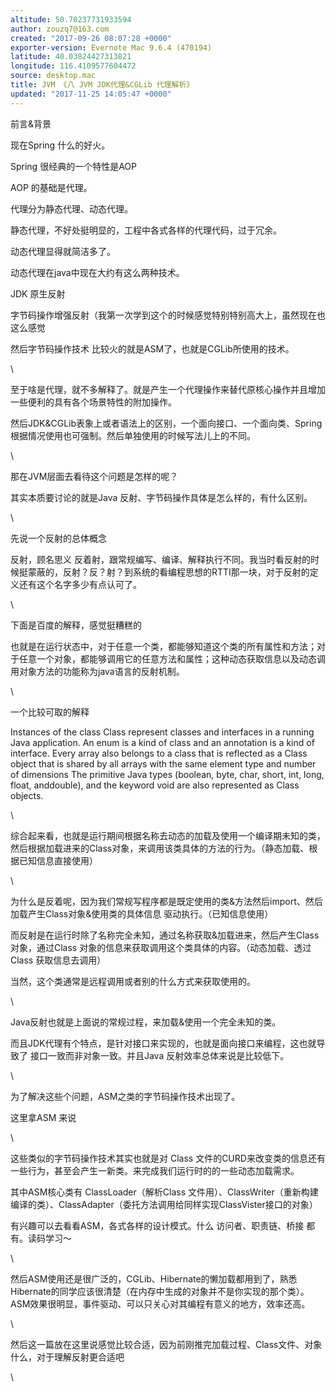 ```yaml
---
altitude: 50.70237731933594
author: zouzq7@163.com
created: "2017-09-26 08:07:28 +0000"
exporter-version: Evernote Mac 9.6.4 (470194)
latitude: 40.03824427313821
longitude: 116.4109577604472
source: desktop.mac
title: JVM 《八 JVM JDK代理&CGLib 代理解析》
updated: "2017-11-25 14:05:47 +0000"
---
```


<div>

前言&背景

</div>

<div>

现在Spring 什么的好火。

</div>

<div>

Spring 很经典的一个特性是AOP

</div>

<div>

AOP 的基础是代理。

</div>

<div>

代理分为静态代理、动态代理。

</div>

<div>

静态代理，不好处挺明显的，工程中各式各样的代理代码，过于冗余。

</div>

<div>

动态代理显得就简洁多了。

</div>

<div>

动态代理在java中现在大约有这么两种技术。

</div>

<div>

JDK 原生反射

</div>

<div>

字节码操作增强反射（我第一次学到这个的时候感觉特别特别高大上，虽然现在也这么感觉

</div>

<div>

然后字节码操作技术 比较火的就是ASM了，也就是CGLib所使用的技术。

</div>

<div>

\

</div>

<div>

至于啥是代理，就不多解释了。就是产生一个代理操作来替代原核心操作并且增加一些便利的具有各个场景特性的附加操作。

</div>

<div>

然后JDK&CGLib表象上或者语法上的区别，一个面向接口、一个面向类、Spring
根据情况使用也可强制。然后单独使用的时候写法儿上的不同。

</div>

<div>

\

</div>

<div>

那在JVM层面去看待这个问题是怎样的呢？

</div>

<div>

其实本质要讨论的就是Java 反射、字节码操作具体是怎么样的，有什么区别。

</div>

<div>

\

</div>

<div>

先说一个反射的总体概念

</div>

<div>

反射，顾名思义
反着射，跟常规编写、编译、解释执行不同。我当时看反射的时候挺蒙蔽的，反射？反？射？到系统的看编程思想的RTTI那一块，对于反射的定义还有这个名字多少有点认可了。

</div>

<div>

\

</div>

<div>

下面是百度的解释，感觉挺糟糕的

</div>

<div>

也就是在运行状态中，对于任意一个类，都能够知道这个类的所有属性和方法；对于任意一个对象，都能够调用它的任意方法和属性；这种动态获取信息以及动态调用对象方法的功能称为java语言的反射机制。

</div>

<div>

\

</div>

<div>

一个比较可取的解释

</div>

<div>

Instances of the class Class represent classes and interfaces in a
running Java application. An enum is a kind of class and an annotation
is a kind of interface. Every array also belongs to a class that is
reflected as a Class object that is shared by all arrays with the same
element type and number of dimensions The primitive Java types (boolean,
byte, char, short, int, long, float, anddouble), and the keyword void
are also represented as Class objects.

</div>

<div>

\

</div>

<div>

综合起来看，也就是运行期间根据名称去动态的加载及使用一个编译期未知的类，然后根据加载进来的Class对象，来调用该类具体的方法的行为。（静态加载、根据已知信息直接使用）

</div>

<div>

\

</div>

<div>

为什么是反着呢，因为我们常规写程序都是既定使用的类&方法然后import、然后加载产生Class对象&使用类的具体信息
驱动执行。（已知信息使用）

</div>

<div>

而反射是在运行时除了名称完全未知，通过名称获取&加载进来，然后产生Class对象，通过Class
对象的信息来获取调用这个类具体的内容。（动态加载、透过 Class
获取信息去调用）

</div>

<div>

当然，这个类通常是远程调用或者别的什么方式来获取使用的。

</div>

<div>

\

</div>

<div>

Java反射也就是上面说的常规过程，来加载&使用一个完全未知的类。

</div>

<div>

而且JDK代理有个特点，是针对接口来实现的，也就是面向接口来编程，这也就导致了
接口一致而非对象一致。并且Java 反射效率总体来说是比较低下。

</div>

<div>

\

</div>

<div>

为了解决这些个问题，ASM之类的字节码操作技术出现了。

</div>

<div>

这里拿ASM 来说

</div>

<div>

\

</div>

<div>

这些类似的字节码操作技术其实也就是对 Class
文件的CURD来改变类的信息还有一些行为，甚至会产生一新类。来完成我们运行时的的一些动态加载需求。

</div>

<div>

其中ASM核心类有 ClassLoader（解析Class
文件用）、ClassWriter（重新构建编译的类）、ClassAdapter（委托方法调用给同样实现ClassVister接口的对象）

</div>

<div>

有兴趣可以去看看ASM，各式各样的设计模式。什么 访问者、职责链、桥接
都有。读码学习～

</div>

<div>

\

</div>

<div>

然后ASM使用还是很广泛的，CGLib、Hibernate的懒加载都用到了，熟悉Hibernate的同学应该很清楚（在内存中生成的对象并不是你实现的那个类）。ASM效果很明显，事件驱动、可以只关心对其编程有意义的地方，效率还高。

</div>

<div>

\

</div>

<div>

然后这一篇放在这里说感觉比较合适，因为前刚推完加载过程、Class文件、对象什么，对于理解反射更合适吧

</div>

<div>

\

</div>
